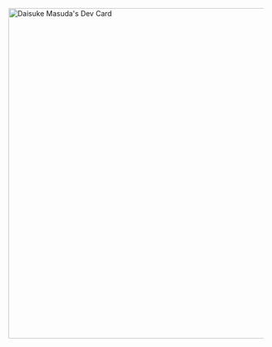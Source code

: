 <a href="https://app.daily.dev/x5gtrn"><img src="https://api.daily.dev/devcards/v2/WmFg62cV6t22SKtMQISrX.png?type=wide&r=mys" width="652" alt="Daisuke Masuda's Dev Card"/></a>
